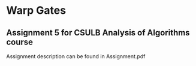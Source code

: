 # Warp Gates
## Assignment 5 for CSULB Analysis of Algorithms course
Assignment description can be found in Assignment.pdf
